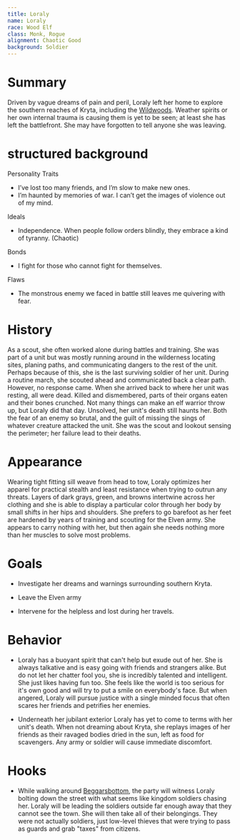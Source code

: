 ```yaml
---
title: Loraly
name: Loraly
race: Wood Elf
class: Monk, Rogue
alignment: Chaotic Good
background: Soldier
---
```


# Summary

Driven by vague dreams of pain and peril, Loraly left her home to explore the southern reaches of Kryta, including the [Wildwoods](../setting-world/wildwoods.md). Weather spirits or her own internal trauma is causing them is yet to be seen; at least she has left the battlefront. She may have forgotten to tell anyone she was leaving.

# structured background

Personality Traits
- I’ve lost too many friends, and I’m slow to make new ones.
- I’m haunted by memories of war. I can’t get the images of violence out of my mind.

Ideals
- Independence. When people follow orders blindly, they embrace a kind of tyranny. (Chaotic)

Bonds
- I fight for those who cannot fight for themselves.

Flaws
- The monstrous enemy we faced in battle still leaves me quivering with fear.

# History

As a scout, she often worked alone during battles and training. She was part of a unit but was mostly running around in the wilderness locating sites, planing paths, and communicating dangers to the rest of the unit. Perhaps because of this, she is the last surviving soldier of her unit. During a routine march, she scouted ahead and communicated back a clear path. However, no response came. When she arrived back to where her unit was resting, all were dead. Killed and dismembered, parts of their organs eaten and their bones crunched. Not many things can make an elf warrior throw up, but Loraly did that day. Unsolved, her unit's death still haunts her. Both the fear of an enemy so brutal, and the guilt of missing the sings of whatever creature attacked the unit. She was the scout and lookout sensing the perimeter; her failure lead to their deaths. 

# Appearance

Wearing tight fitting sill weave from head to tow, Loraly optimizes her apparel for practical stealth and least resistance when trying to outrun any threats. Layers of dark grays, green, and browns intertwine across her clothing and she is able to display a particular color through her body by small shifts in her hips and shoulders. She prefers to go barefoot as her feet are hardened by years of training and scouting for the Elven army. She appears to carry nothing with her, but then again she needs nothing more than her muscles to solve most problems.

# Goals

- Investigate her dreams and warnings surrounding southern Kryta.

- Leave the Elven army

- Intervene for the helpless and lost during her travels.

# Behavior

- Loraly has a buoyant spirit that can't help but exude out of her. She is always talkative and is easy going with friends and strangers alike. But do not let her chatter fool you, she is incredibly talented and intelligent. She just likes having fun too. She feels like the world is too serious for it's own good and will try to put a smile on everybody's face. But when angered, Loraly will pursue justice with a single minded focus that often scares her friends and petrifies her enemies.

- Underneath her jubilant exterior Loraly has yet to come to terms with her unit's death. When not dreaming about Kryta, she replays images of her friends as their ravaged bodies dried in the sun, left as food for scavengers. Any army or soldier will cause immediate discomfort.

# Hooks

- While walking around [Beggarsbottom](../places/beggarsbottom/story.md), the party will witness Loraly bolting down the street with what seems like kingdom soldiers chasing her. Loraly will be leading the soldiers outside far enough away that they cannot see the town. She will then take all of their belongings. They were not actually soldiers, just low-level thieves that were trying to pass as guards and grab "taxes" from citizens.
